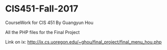# CIS451-Fall-2017
CourseWork for CIS 451 By Guangyun Hou

All the PHP files for the Final Project

Link on ix: http://ix.cs.uoregon.edu/~ghou/final_project/final_menu_hou.php 
